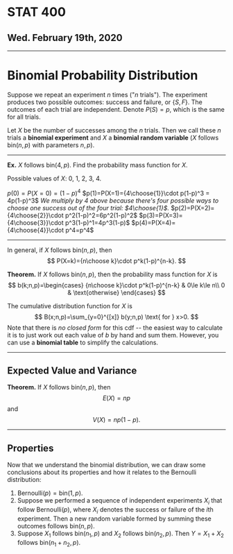 # STAT 400
## Wed. February 19th, 2020
---

# Binomial Probability Distribution

Suppose we repeat an experiment $n$ times ("$n$ trials"). The experiment produces two possible outcomes: success and failure, or $\{S,F\}$. The outcomes of each trial are independent. Denote $P(S)=p$, which is the same for all trials.  

Let $X$ be the number of successes among the $n$ trials. Then we call these $n$ trials a __binomial experiment__ and $X$ a __binomial random variable__ ($X$ follows $\text{bin}(n,p)$ with parameters $n,p$).

---
__Ex.__ $X$ follows $\text{bin}(4,p)$. Find the probability mass function for $X$.

Possible values of $X$: 0, 1, 2, 3, 4.

$p(0)=P(X=0)=(1-p)^4$
$p(1)=P(X=1)={4\choose{1}}\cdot p(1-p)^3 = 4p(1-p)^3$
*We multiply by 4 above because there's four possible ways to choose one success out of the four trial: $4\choose{1}$.*
$p(2)=P(X=2)={4\choose{2}}\cdot p^2(1-p)^2=6p^2(1-p)^2$
$p(3)=P(X=3)={4\choose{3}}\cdot p^3(1-p)^1=4p^3(1-p)$
$p(4)=P(X=4)={4\choose{4}}\cdot p^4=p^4$

---
In general, if $X$ follows $\text{bin}(n,p)$, then $$
P(X=k)={n\choose k}\cdot p^k(1-p)^{n-k}.
$$

__Theorem.__ If $X$ follows $\text{bin}(n,p)$, then the probability mass function for $X$ is $$
b(k;n,p)=\begin{cases}
    {n\choose k}\cdot p^k(1-p)^{n-k} & 0\le k\le n\\
    0 & \text{otherwise}
\end{cases}
$$

The cumulative distribution function for $X$ is $$
B(x;n,p)=\sum_{y=0}^{[x]} b(y;n,p) \text{ for } x>0.
$$
Note that there is _no closed form_ for this cdf -- the easiest way to calculate it is to just work out each value of $b$ by hand and sum them. However, you can use a __binomial table__ to simplify the calculations.

---
## Expected Value and Variance

__Theorem.__ If $X$ follows $\text{bin}(n,p)$, then $$
E(X)=np
$$ and $$
V(X)=np(1-p).
$$

---
## Properties
Now that we understand the binomial distribution, we can draw some conclusions about its properties and how it relates to the Bernoulli distribution:
1. $\text{Bernoulli}(p)=\text{bin}(1,p).$
2. Suppose we performed a sequence of independent experiments $X_i$ that follow $\text{Bernoulli}(p)$, where $X_i$ denotes the success or failure of the $i$th experiment. Then a new random variable formed by summing these outcomes follows $\text{bin}(n,p)$.
3. Suppose $X_1$ follows $\text{bin}(n_1,p)$ and $X_2$ follows $\text{bin}(n_2,p)$. Then $Y=X_1 + X_2$ follows $\text{bin}(n_1+n_2,p)$.
